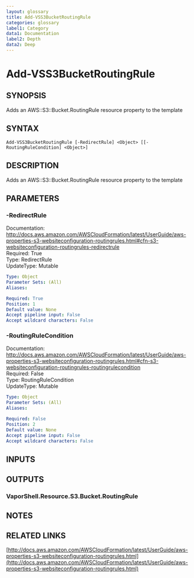 ```yaml
---
layout: glossary
title: Add-VSS3BucketRoutingRule
categories: glossary
label1: Category
data1: Documentation
label2: Depth
data2: Deep
---
```


# Add-VSS3BucketRoutingRule

## SYNOPSIS
Adds an AWS::S3::Bucket.RoutingRule resource property to the template

## SYNTAX

```
Add-VSS3BucketRoutingRule [-RedirectRule] <Object> [[-RoutingRuleCondition] <Object>]
```

## DESCRIPTION
Adds an AWS::S3::Bucket.RoutingRule resource property to the template

## PARAMETERS

### -RedirectRule
Documentation: http://docs.aws.amazon.com/AWSCloudFormation/latest/UserGuide/aws-properties-s3-websiteconfiguration-routingrules.html#cfn-s3-websiteconfiguration-routingrules-redirectrule    
Required: True    
Type: RedirectRule    
UpdateType: Mutable

```yaml
Type: Object
Parameter Sets: (All)
Aliases: 

Required: True
Position: 1
Default value: None
Accept pipeline input: False
Accept wildcard characters: False
```

### -RoutingRuleCondition
Documentation: http://docs.aws.amazon.com/AWSCloudFormation/latest/UserGuide/aws-properties-s3-websiteconfiguration-routingrules.html#cfn-s3-websiteconfiguration-routingrules-routingrulecondition    
Required: False    
Type: RoutingRuleCondition    
UpdateType: Mutable

```yaml
Type: Object
Parameter Sets: (All)
Aliases: 

Required: False
Position: 2
Default value: None
Accept pipeline input: False
Accept wildcard characters: False
```

## INPUTS

## OUTPUTS

### VaporShell.Resource.S3.Bucket.RoutingRule

## NOTES

## RELATED LINKS

[http://docs.aws.amazon.com/AWSCloudFormation/latest/UserGuide/aws-properties-s3-websiteconfiguration-routingrules.html](http://docs.aws.amazon.com/AWSCloudFormation/latest/UserGuide/aws-properties-s3-websiteconfiguration-routingrules.html)

